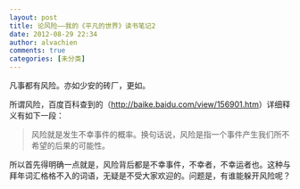 ```yaml
---
layout: post
title: 论风险——我的《平凡的世界》读书笔记2
date: 2012-08-29 22:34
author: alvachien
comments: true
categories: [未分类]
---
```

凡事都有风险。亦如少安的砖厂，更如。

所谓风险，百度百科查到的（<a href="http://baike.baidu.com/view/156901.htm">http://baike.baidu.com/view/156901.htm</a>）详细释义有如下一段：
<blockquote>风险就是发生不幸事件的概率。换句话说，风险是指一个事件产生我们所不希望的后果的可能性。</blockquote>
所以首先得明确一点就是，风险背后都是不幸事件，不幸者，不幸运者也。这种与拜年词汇格格不入的词语，无疑是不受大家欢迎的。问题是，有谁能躲开风险呢？
